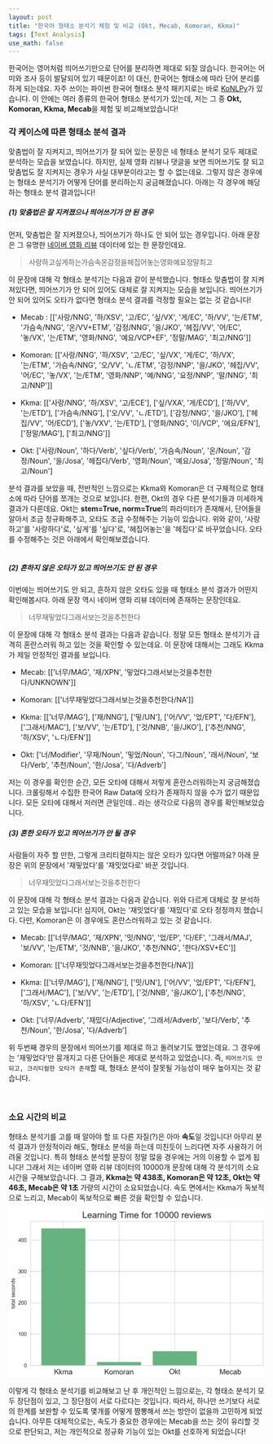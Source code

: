 ```yaml
---
layout: post
title: "한국어 형태소 분석기 체험 및 비교 (Okt, Mecab, Komoran, Kkma)"
tags: [Text Analysis]
use_math: false
---
```


한국어는 영어처럼 띄어쓰기만으로 단어를 분리하면 제대로 되질 않습니다. 한국어는 어미와 조사 등이 발달되어 있기 때문이죠! 이 대신, 한국어는 형태소에 따라 단어 분리를 하게 되는데요. 자주 쓰이는 파이썬 한국어 형태소 분석 패키지로는 바로 [KoNLPy](https://konlpy.org/en/latest/)가 있습니다.  이 안에는 여러 종류의 한국어 형태소 분석기가 있는데, 저는 그 중 **Okt, Komoran, Kkma, Mecab**을 체험 및 비교해보았습니다!
<br>

### 각 케이스에 따른 형태소 분석 결과

맞춤법이 잘 지켜지고, 띄어쓰기가 잘 되어 있는 문장은 네 형태소 분석기 모두 제대로 분석하는 모습을 보였습니다. 하지만, 실제 영화 리뷰나 댓글을 보면 띄어쓰기도 잘 되고 맞춤법도 잘 지켜지는 경우가 사실 대부분이라고는 할 수 없는데요. 그렇지 않은 경우에는 형태소 분석기가 어떻게 단어를 분리하는지 궁금해졌습니다. 아래는 각 경우에 해당하는 형태소 분석 결과입니다!

##### (1) 맞춤법은 잘 지켜졌으나 띄어쓰기가 안 된 경우

먼저, 맞춤법은 잘 지켜졌으나, 띄어쓰기가 하나도 안 되어 있는 경우입니다. 아래 문장은 그 유명한 [네이버 영화 리뷰](https://github.com/e9t/nsmc) 데이터에 있는 한 문장인데요.

> 사랑하고싶게하는가슴속온감정을헤집어놓는영화예요정말최고

이 문장에 대해 각 형태소 분석기는 다음과 같이 분석했습니다. 형태소 맞춤법이 잘 지켜져있다면, 띄어쓰기가 안 되어 있어도 대체로 잘 지켜지는 모습을 보입니다. 띄어쓰기가 안 되어 있어도 오타가 없다면 형태소 분석 결과를 걱정할 필요는 없는 것 같습니다!

- Mecab : [['사랑/NNG',
  '하/XSV',
  '고/EC',
  '싶/VX',
  '게/EC',
  '하/VV',
  '는/ETM',
  '가슴속/NNG',
  '온/VV+ETM',
  '감정/NNG',
  '을/JKO',
  '헤집/VV',
  '어/EC',
  '놓/VX',
  '는/ETM',
  '영화/NNG',
  '예요/VCP+EF',
  '정말/MAG',
  '최고/NNG']]

- Komoran: [['사랑/NNG',
  '하/XSV',
  '고/EC',
  '싶/VX',
  '게/EC',
  '하/VX',
  '는/ETM',
  '가슴속/NNG',
  '오/VV',
  'ㄴ/ETM',
  '감정/NNP',
  '을/JKO',
  '헤집/VV',
  '어/EC',
  '놓/VX',
  '는/ETM',
  '영화/NNP',
  '예/NNG',
  '요정/NNP',
  '말/NNG',
  '최고/NNP']]

- Kkma: [['사랑/NNG', '하/XSV', '고/ECE'],
 ['싶/VXA', '게/ECD'],
 ['하/VV', '는/ETD'],
 ['가슴속/NNG'],
 ['오/VV', 'ㄴ/ETD'],
 ['감정/NNG', '을/JKO'],
 ['헤집/VV', '어/ECD'],
 ['놓/VXV', '는/ETD'],
 ['영화/NNG', '이/VCP', '에요/EFN'],
 ['정말/MAG'],
 ['최고/NNG']]

- Okt: ['사랑/Noun',
 '하다/Verb',
 '싶다/Verb',
 '가슴속/Noun',
 '온/Noun',
 '감정/Noun',
 '을/Josa',
 '헤집다/Verb',
 '영화/Noun',
 '예요/Josa',
 '정말/Noun',
 '최고/Noun']

분석 결과를 보았을 때, 전반적인 느낌으로는 Kkma와 Komoran은 더 구체적으로 형태소에 따라 단어를 쪼개는 것으로 보입니다. 한편, Okt의 경우 다른 분석기들과 미세하게 결과가 다른데요. Okt는 **stem=True, norm=True**의 파라미터가 존재해서, 단어들을 알아서 조금 정규화해주고, 오타도 조금 수정해주는 기능이 있습니다. 위와 같이, '사랑하고'를 '사랑하다'로, '싶게'를 '싶다'로, '헤집어놓는'을 '헤집다'로 바꾸었습니다. 오타를 수정해주는 것은 아래에서 확인해보겠습니다.  
<br>

##### (2) 흔하지 않은 오타가 있고 띄어쓰기도 안 된 경우

이번에는 띄어쓰기도 안 되고, 흔하지 않은 오타도 있을 때 형태소 분석 결과가 어떤지 확인해봅시다. 아래 문장 역시 네이버 영화 리뷰 데이터에 존재하는 문장인데요.

> 너무재밓었다그래서보는것을추천한다

이 문장에 대해 각 형태소 분석 결과는 다음과 같습니다. 정말 모든 형태소 분석기가 급격히 혼란스러워 하고 있는 것을 확인할 수 있는데요. 이 문장에 대해서는 그래도 Kkma가 제일 안정적인 결과를 보입니다.

- Mecab: [['너무/MAG', '재/XPN', '밓었다그래서보는것을추천한다/UNKNOWN']]

- Komoran: [['너무재밓었다그래서보는것을추천한다/NA']]

- Kkma: [['너무/MAG'],
 ['재/NNG'],
 ['밓/UN'],
 ['어/VV', '었/EPT', '다/EFN'],
 ['그래서/MAC'],
 ['보/VV', '는/ETD'],
 ['것/NNB', '을/JKO'],
 ['추천/NNG', '하/XSV', 'ㄴ다/EFN']]

- Okt: ['너/Modifier',
 '무재/Noun',
 '밓었/Noun',
 '다그/Noun',
 '래서/Noun',
 '보다/Verb',
 '추천/Noun',
 '한/Josa',
 '다/Adverb']

저는 이 경우를 확인한 순간, 모든 오타에 대해서 저렇게 혼란스러워하는지 궁금해졌습니다. 크롤링해서 수집한 한국어 Raw Data에 오타가 존재하지 않을 수가 없기 때문입니다. 모든 오타에 대해서 저러면 큰일인데.. 라는 생각으로 다음의 경우를 확인해보았습니다.
<br>


##### (3) 흔한 오타가 있고 띄어쓰기가 안 될 경우

사람들이 자주 할 만한, 그렇게 크리티컬하지는 않은 오타가 있다면 어떨까요? 아래 문장은 위의 문장에서 '재밓었다'를 '재밋었다로' 바꾼 것입니다.

> 너무재밋었다그래서보는것을추천한다

이 문장에 대해 각 형태소 분석 결과는 다음과 같습니다. 위와 다르게 대체로 잘 분석하고 있는 모습을 보입니다! 심지어, Okt는 '재밋었다'를 '재밌다'로 오타 정정까지 했습니다. 다만, Komoran은 이 경우에도 혼란스러워하고 있는 것 같습니다.

- Mecab: [['너무/MAG',
  '재/XPN',
  '밋/NNG',
  '었/EP',
  '다/EF',
  '그래서/MAJ',
  '보/VV',
  '는/ETM',
  '것/NNB',
  '을/JKO',
  '추천/NNG',
  '한다/XSV+EC']]

- Komoran: [['너무재밋었다그래서보는것을추천한다/NA']]

- Kkma: [['너무/MAG'],
 ['재/NNG'],
 ['밋/UN'],
 ['어/VV', '었/EPT', '다/EFN'],
 ['그래서/MAC'],
 ['보/VV', '는/ETD'],
 ['것/NNB', '을/JKO'],
 ['추천/NNG', '하/XSV', 'ㄴ다/EFN']]

- Okt: ['너무/Adverb',
 '재밌다/Adjective',
 '그래서/Adverb',
 '보다/Verb',
 '추천/Noun',
 '한/Josa',
 '다/Adverb']


위 두번째 경우의 문장에서 띄어쓰기를 제대로 하고 돌려보기도 했었는데요. 그 경우에는 '재밓었다'만 뭉개지고 다른 단어들은 제대로 분석하고 있었습니다. 즉, ``띄어쓰기도 안 되고, 크리티컬한 오타가 존재``할 때, 형태소 분석이 잘못될 가능성이 매우 높아지는 것 같습니다.  

<br>


### 소요 시간의 비교

형태소 분석기를 고를 때 알아야 할 또 다른 자질(?)은 아마 **속도**일 것입니다! 아무리 분석 결과가 안정적이라 해도, 형태소 분석을 하는데 미친듯이 느리다면 자주 사용하기 어려울 것입니다. 특히 형태소 분석할 문장이 정말 많을 경우에는 거의 이용할 수 없게 됩니다! 그래서 저는 네이버 영화 리뷰 데이터의 10000개 문장에 대해 각 분석기의 소요 시간을 구해보았습니다. 그 결과, **Kkma는 약 438초, Komoran은 약 12초, Okt는 약 46초, Mecab은 약 1초** 가량의 시간이 소요되었습니다. 속도 면에서는 Kkma가 독보적으로 느리고, Mecab이 독보적으로 빠른 것을 확인할 수 있습니다.

<img src='/img/compare_time.PNG' width='600px'>

<br>

이렇게 각 형태소 분석기를 비교해보고 난 후 개인적인 느낌으로는,  각 형태소 분석기 모두 장단점이 있고, 그 장단점이 서로 다르다는 것입니다. 따라서, 하나만 쓰기보다 서로의 한계를 보완할 수 있도록 몇개를 어떻게 짬뽕해서 쓰는 방안이 없을까 고민하게 되었습니다. 아무튼 대체적으로는, 속도가 중요한 경우에는 Mecab을 쓰는 것이 유리할 것으로 판단되고, 저는 개인적으로 정규화 기능이 있는 Okt를 선호하게 되었습니다!

<br>
